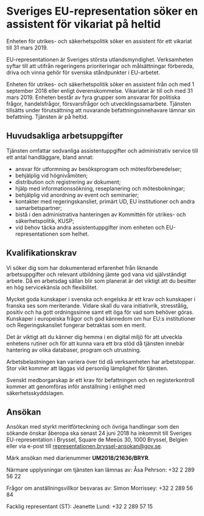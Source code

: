# Sveriges EU-representation söker en assistent för vikariat på heltid

Enheten för utrikes- och säkerhetspolitik söker en assistent för ett vikariat till 31 mars 2019.

EU-representationen är Sveriges största utlandsmyndighet. Verksamheten syftar till att utifrån regeringens prioriteringar och målsättningar förbereda, driva och vinna gehör för svenska ståndpunkter i EU-arbetet.

Enheten för utrikes- och säkerhetspolitik söker en assistent från och med 1 september 2018 eller enligt överenskommelse. Vikariatet är till och med 31 mars 2019. Enheten består av fyra grupper som ansvarar för politiska frågor, handelsfrågor, försvarsfrågor och utvecklingssamarbete. Tjänsten tillsätts under förutsättning att nuvarande befattningsinnehavare lämnar sin befattning. Tjänsten är på heltid.

## Huvudsakliga arbetsuppgifter

Tjänsten omfattar sedvanliga assistentuppgifter och administrativ service till ett antal handläggare, bland annat:

* ansvar för utformning av besöksprogram och mötesförberedelser;
* behjälplig vid högnivåmöten;
* distribution och registrering av dokument;
* hjälp med informationssökning, reseplanering och mötesbokningar;
* behjälplig vid anordning av event och seminarier;
* kontakter med regeringskansliet, primärt UD, EU institutioner och andra samarbetspartner;
* bistå i den administrativa hanteringen av Kommittén för utrikes- och säkerhetspolitik, KUSP;
* vid behov täcka andra assistentuppgifter inom enheten och EU-representationen som helhet.

## Kvalifikationskrav

Vi söker dig som har dokumenterad erfarenhet från liknande arbetsuppgifter och relevant utbildning jämte god vana vid självständigt arbete. Då en arbetsdag sällan blir som planerat är det viktigt att du besitter en hög servicekänsla och flexibilitet.

Mycket goda kunskaper i svenska och engelska är ett krav och kunskaper i franska ses som meriterande. Vidare skall du vara initiativrik, stresstålig, positiv och ha gott ordningssinne samt ett öga för vad som behöver göras. Kunskaper i europeiska frågor och god kännedom om hur EU:s institutioner och Regeringskansliet fungerar betraktas som en merit.

Det är viktigt att du känner dig hemma i en digital miljö för att utveckla enhetens rutiner och för att kunna vara ett bra stöd då tjänsten innebär hantering av olika databaser, program och utrustning.

Arbetsbelastningen kan variera över tid då verksamheten har arbetstoppar. Stor vikt kommer att läggas vid personlig lämplighet för tjänsten.

Svenskt medborgarskap är ett krav för befattningen och en registerkontroll kommer att genomföras inför anställning i enlighet med säkerhetsskyddslagen.

## Ansökan

Ansökan med styrkt meritförteckning och övriga handlingar som den sökande önskar åberopa ska senast 24 juni 2018 ha inkommit till Sveriges EU-representation i Bryssel, Square de Meeûs 30, 1000 Bryssel, Belgien eller via e-post till [representationen.bryssel-ansokan@gov.se](mailto:representationen.bryssel-ansokan@gov.se).

Märk ansökan med diarienummer **UM2018/21636/BRYR**.

Närmare upplysningar om tjänsten kan lämnas av:
Åsa Pehrson: +32 2 289 56 22

Frågor om anställningsvillkor besvaras av:
Simon Morrissey: +32 2 289 56 84

Facklig representant (ST):
Jeanette Lund: +32 2 289 57 15
